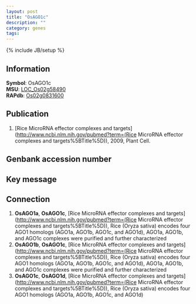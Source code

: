 ```yaml
---
layout: post
title: "OsAGO1c"
description: ""
category: genes
tags: 
---
```

{% include JB/setup %}

## Information
__Symbol__: OsAGO1c  
__MSU__: [LOC_Os02g58490](http://rice.plantbiology.msu.edu/cgi-bin/ORF_infopage.cgi?orf=LOC_Os02g58490)  
__RAPdb__: [Os02g0831600](http://rapdb.dna.affrc.go.jp/viewer/gbrowse_details/irgsp1?name=Os02g0831600)  

## Publication
1. [Rice MicroRNA effector complexes and targets](http://www.ncbi.nlm.nih.gov/pubmed?term=(Rice MicroRNA effector complexes and targets%5BTitle%5D)), 2009, Plant Cell.

## Genbank accession number

## Key message

## Connection
1. __OsAGO1a__, __OsAGO1c__, [Rice MicroRNA effector complexes and targets](http://www.ncbi.nlm.nih.gov/pubmed?term=(Rice MicroRNA effector complexes and targets%5BTitle%5D)),  Rice (Oryza sativa) encodes four AGO1 homologs (AGO1a, AGO1b, AGO1c, and AGO1d), AGO1a, AGO1b, and AGO1c complexes were purified and further characterized
2. __OsAGO1b__, __OsAGO1c__, [Rice MicroRNA effector complexes and targets](http://www.ncbi.nlm.nih.gov/pubmed?term=(Rice MicroRNA effector complexes and targets%5BTitle%5D)),  Rice (Oryza sativa) encodes four AGO1 homologs (AGO1a, AGO1b, AGO1c, and AGO1d), AGO1a, AGO1b, and AGO1c complexes were purified and further characterized
3. __OsAGO1c__, __OsAGO1d__, [Rice MicroRNA effector complexes and targets](http://www.ncbi.nlm.nih.gov/pubmed?term=(Rice MicroRNA effector complexes and targets%5BTitle%5D)),  Rice (Oryza sativa) encodes four AGO1 homologs (AGO1a, AGO1b, AGO1c, and AGO1d)


